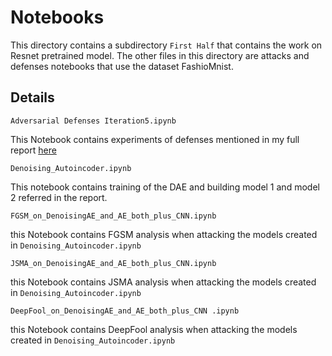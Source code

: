 # Notebooks

This directory contains a subdirectory ```First Half``` that contains the work
on Resnet pretrained model. The other files in this directory are attacks and defenses notebooks
that use the dataset FashioMnist. 

## Details

```shell script
Adversarial Defenses Iteration5.ipynb

```
This Notebook contains experiments of defenses mentioned in my full report [here](https://github.com/JafarBadour/Adversarial-Attacks-on-Neural-Networks/blob/master/report.pdf)

```shell script
Denoising_Autoincoder.ipynb
```

This notebook contains training of the DAE and building model 1 and model 2 referred in the report.

```shell script
FGSM_on_DenoisingAE_and_AE_both_plus_CNN.ipynb
```

this Notebook contains FGSM analysis when attacking the models created in ```Denoising_Autoincoder.ipynb```

```shell script
JSMA_on_DenoisingAE_and_AE_both_plus_CNN.ipynb
```

this Notebook contains JSMA analysis when attacking the models created in ```Denoising_Autoincoder.ipynb```


```shell script
DeepFool_on_DenoisingAE_and_AE_both_plus_CNN .ipynb
```

this Notebook contains DeepFool analysis when attacking the models created in ```Denoising_Autoincoder.ipynb```

